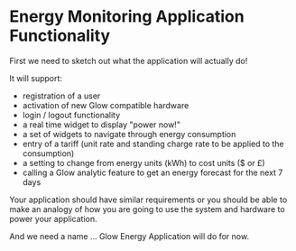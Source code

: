 # Energy Monitoring Application Functionality

First we need to sketch out what the application will actually do!

It will support:

* registration of a user
* activation of new Glow compatible hardware
* login / logout functionality
* a real time widget to display "power now!"
* a set of widgets to navigate through energy consumption
* entry of a tariff \(unit rate and standing charge rate to be applied to the consumption\)
* a setting to change from energy units \(kWh\) to cost units \($ or £\)
* calling a Glow analytic feature to get an energy forecast for the next 7 days

Your application should have similar requirements or you should be able to make an analogy of how you are going to use the system and hardware to power your application.

And we need a name ... Glow Energy Application will do for now.

